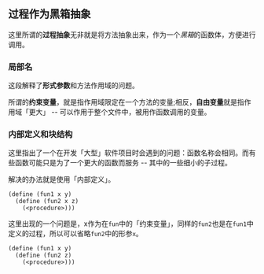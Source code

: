 ## 过程作为黑箱抽象

这里所谓的**过程抽象**无非就是将方法抽象出来，作为一个*黑箱*的函数体，方便进行调用。

### 局部名

这段解释了**形式参数**和方法作用域的问题。

所谓的**约束变量**，就是指作用域限定在一个方法的变量;相反，**自由变量**就是指作用域「更大」 -- 可以作用于整个文件中，被用作函数调用的变量。

### 内部定义和块结构

这里指出了一个在开发「大型」软件项目时会遇到的问题：函数名称会相同。而有些函数可能只是为了一个更大的函数而服务 -- 其中的一些细小的子过程。

解决的办法就是使用「内部定义」。

```racket
(define (fun1 x y)
  (define (fun2 x z)
    (<procedure>)))
```

这里出现的一个问题是，x作为在`fun`中的「约束变量」，同样的`fun2`也是在`fun1`中定义的过程，所以可以省略`fun2`中的形参`x`。

```racket
(define (fun1 x y)
  (define (fun2 z)
    (<procedure>)))
```
